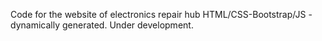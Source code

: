 Code for the website of electronics repair hub
HTML/CSS-Bootstrap/JS - dynamically generated. 
Under development. 
